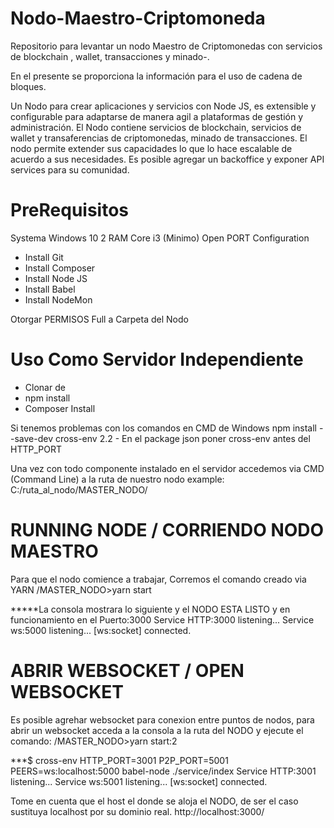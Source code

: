 # Nodo-Maestro-Criptomoneda
Repositorio para levantar un nodo Maestro de Criptomonedas con servicios de blockchain , wallet, transacciones y minado-.

En el presente se proporciona la información para el uso de cadena de bloques.

Un Nodo para crear aplicaciones y servicios con Node JS, es extensible y configurable para adaptarse de manera agil a plataformas de gestión y administración.
El Nodo contiene servicios de blockchain, servicios de wallet y transaferencias de criptomonedas, minado de transacciones.
El nodo permite extender sus capacidades lo que lo hace escalable de acuerdo a sus necesidades.
Es posible agregar un backoffice y exponer API services para su comunidad.


# PreRequisitos

Systema Windows 10
2 RAM Core i3 (Minimo)
Open PORT Configuration 

- Install Git
- Install Composer
- Install Node JS
- Install Babel 
- Install NodeMon

Otorgar PERMISOS Full a Carpeta del Nodo


# Uso Como Servidor Independiente 

- Clonar de 
- npm install
- Composer Install

Si tenemos problemas con los comandos en CMD de Windows 
npm install --save-dev cross-env
2.2 - En el package json poner cross-env antes del HTTP_PORT

Una vez con todo componente instalado en el servidor accedemos via CMD (Command Line) a la ruta de nuestro nodo
example:
C:/ruta_al_nodo/MASTER_NODO/





# RUNNING NODE / CORRIENDO NODO MAESTRO
Para que el nodo comience a trabajar, Corremos el comando creado via YARN
/MASTER_NODO>yarn start

*****La consola mostrara lo siguiente y el NODO ESTA LISTO y en funcionamiento en el Puerto:3000
Service HTTP:3000 listening...
Service ws:5000 listening...
[ws:socket] connected.





# ABRIR WEBSOCKET / OPEN WEBSOCKET
Es posible agrehar websocket para conexion entre puntos de nodos, para abrir un websocket acceda a la consola a la ruta del NODO y ejecute el comando:
/MASTER_NODO>yarn start:2  


***$ cross-env HTTP_PORT=3001 P2P_PORT=5001 PEERS=ws:localhost:5000 babel-node ./service/index
Service HTTP:3001 listening...
Service ws:5001 listening...
[ws:socket] connected.


Tome en cuenta que el host el donde se aloja el NODO, de ser el caso sustituya localhost por su dominio real.
http://localhost:3000/


